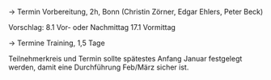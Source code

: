 -> Termin Vorbereitung, 2h, Bonn
(Christin Zörner, Edgar Ehlers, Peter Beck)

Vorschlag:
8.1 Vor- oder Nachmittag
17.1 Vormittag

-> Termine Training, 1,5 Tage

Teilnehmerkreis und Termin sollte spätestes Anfang Januar festgelegt werden, damit eine Durchführung Feb/März sicher ist.